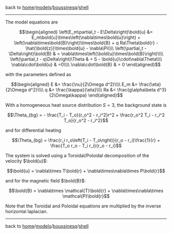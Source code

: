 back to [home](home)/[models](models)/[boussinesq](models-boussinesq)/[shell](models-boussinesq-shell)

---

The model equations are
```math
\begin{aligned}
\left(E_m\partial_t - E\Delta\right)\bold{u} &= E_m\bold{u}\times\left(\nabla\times\bold{u}\right) + \left(\nabla\times\bold{B}\right)\times\bold{B} + q Ra\Theta\bold{r} - \hat{\bold{z}}\times\bold{u} - \nabla\Pi\\\\
\left(\partial_t - \Delta\right)\bold{B} & = \nabla\times\left(\bold{u}\times\bold{B}\right)\\\\
\left(\partial_t - q\Delta\right)\Theta & = S - \bold{u}\cdot\nabla\Theta\\\\
\nabla\cdot\bold{u} & =0\\\\
\nabla\cdot\bold{B} & = 0
\end{aligned}
```

with the parameters defined as
```math
\begin{aligned}
E &= \frac{\nu}{2\Omega d^2}\\\\
E_m &= \frac{\eta}{2\Omega d^2}\\\\
q &= \frac{\kappa}{\eta}\\\\
Ra &= \frac{g\alpha\beta d^3}{2\Omega\kappa}
\end{aligned}
```

With a homogeneous heat source distribution $`S = 3`$, the background state is
```math
\Theta_{bg} = - \frac{T_i - T_o}{r_o^2 - r_i^2}r^2 + \frac{r_o^2 T_i - r_i^2 T_o}{r_o^2 - r_i^2}
```
and for differential heating
```math
\Theta_{bg} = \frac{r_i r_o\left(T_i - T_o\right)}{r_o - r_i}\frac{1}{r} + \frac{T_o r_o - T_i r_i}{r_o - r_i}
```

The system is solved using a Toroidal/Poloidal decomposition of the velocity $`\bold{u}`$:
```math
\bold{u} = \nabla\times T\bold{r} + \nabla\times\nabla\times P\bold{r}
```
and for the magnetic field $`\bold{B}`$:
```math
\bold{B} = \nabla\times \mathcal{T}\bold{r} + \nabla\times\nabla\times \mathcal{P}\bold{r}
```

Note that the Toroidal and Poloidal equations are multiplied by the inverse horizontal laplacian.

---

back to [home](home)/[models](models)/[boussinesq](models-boussinesq)/[shell](models-boussinesq-shell)
